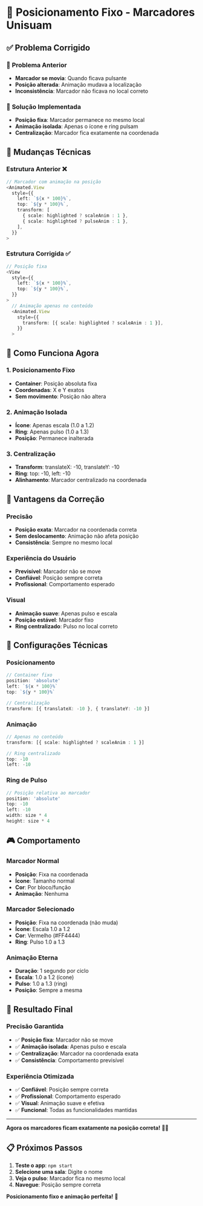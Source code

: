 # 📍 Posicionamento Fixo - Marcadores Unisuam

## ✅ **Problema Corrigido**

### 🎯 **Problema Anterior**
- **Marcador se movia**: Quando ficava pulsante
- **Posição alterada**: Animação mudava a localização
- **Inconsistência**: Marcador não ficava no local correto

### 🎯 **Solução Implementada**
- **Posição fixa**: Marcador permanece no mesmo local
- **Animação isolada**: Apenas o ícone e ring pulsam
- **Centralização**: Marcador fica exatamente na coordenada

## 🔧 **Mudanças Técnicas**

### **Estrutura Anterior** ❌
```typescript
// Marcador com animação na posição
<Animated.View
  style={{
    left: `${x * 100}%`,
    top: `${y * 100}%`,
    transform: [
      { scale: highlighted ? scaleAnim : 1 },
      { scale: highlighted ? pulseAnim : 1 },
    ],
  }}
>
```

### **Estrutura Corrigida** ✅
```typescript
// Posição fixa
<View
  style={{
    left: `${x * 100}%`,
    top: `${y * 100}%`,
  }}
>
  // Animação apenas no conteúdo
  <Animated.View
    style={{
      transform: [{ scale: highlighted ? scaleAnim : 1 }],
    }}
  >
```

## 🎨 **Como Funciona Agora**

### **1. Posicionamento Fixo**
- **Container**: Posição absoluta fixa
- **Coordenadas**: X e Y exatos
- **Sem movimento**: Posição não altera

### **2. Animação Isolada**
- **Ícone**: Apenas escala (1.0 a 1.2)
- **Ring**: Apenas pulso (1.0 a 1.3)
- **Posição**: Permanece inalterada

### **3. Centralização**
- **Transform**: translateX: -10, translateY: -10
- **Ring**: top: -10, left: -10
- **Alinhamento**: Marcador centralizado na coordenada

## 🎯 **Vantagens da Correção**

### **Precisão**
- **Posição exata**: Marcador na coordenada correta
- **Sem deslocamento**: Animação não afeta posição
- **Consistência**: Sempre no mesmo local

### **Experiência do Usuário**
- **Previsível**: Marcador não se move
- **Confiável**: Posição sempre correta
- **Profissional**: Comportamento esperado

### **Visual**
- **Animação suave**: Apenas pulso e escala
- **Posição estável**: Marcador fixo
- **Ring centralizado**: Pulso no local correto

## 🔧 **Configurações Técnicas**

### **Posicionamento**
```typescript
// Container fixo
position: 'absolute'
left: `${x * 100}%`
top: `${y * 100}%`

// Centralização
transform: [{ translateX: -10 }, { translateY: -10 }]
```

### **Animação**
```typescript
// Apenas no conteúdo
transform: [{ scale: highlighted ? scaleAnim : 1 }]

// Ring centralizado
top: -10
left: -10
```

### **Ring de Pulso**
```typescript
// Posição relativa ao marcador
position: 'absolute'
top: -10
left: -10
width: size * 4
height: size * 4
```

## 🎮 **Comportamento**

### **Marcador Normal**
- **Posição**: Fixa na coordenada
- **Ícone**: Tamanho normal
- **Cor**: Por bloco/função
- **Animação**: Nenhuma

### **Marcador Selecionado**
- **Posição**: Fixa na coordenada (não muda)
- **Ícone**: Escala 1.0 a 1.2
- **Cor**: Vermelho (#FF4444)
- **Ring**: Pulso 1.0 a 1.3

### **Animação Eterna**
- **Duração**: 1 segundo por ciclo
- **Escala**: 1.0 a 1.2 (ícone)
- **Pulso**: 1.0 a 1.3 (ring)
- **Posição**: Sempre a mesma

## 🚀 **Resultado Final**

### **Precisão Garantida**
- ✅ **Posição fixa**: Marcador não se move
- ✅ **Animação isolada**: Apenas pulso e escala
- ✅ **Centralização**: Marcador na coordenada exata
- ✅ **Consistência**: Comportamento previsível

### **Experiência Otimizada**
- ✅ **Confiável**: Posição sempre correta
- ✅ **Profissional**: Comportamento esperado
- ✅ **Visual**: Animação suave e efetiva
- ✅ **Funcional**: Todas as funcionalidades mantidas

---

**Agora os marcadores ficam exatamente na posição correta!** 📍✨

## 📋 **Próximos Passos**

1. **Teste o app**: `npm start`
2. **Selecione uma sala**: Digite o nome
3. **Veja o pulso**: Marcador fica no mesmo local
4. **Navegue**: Posição sempre correta

**Posicionamento fixo e animação perfeita!** 🚀
